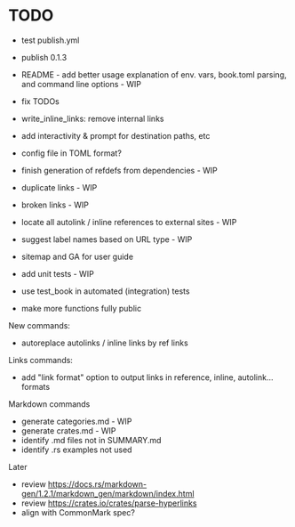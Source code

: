 # TODO

- test publish.yml
- publish 0.1.3

- README - add better usage explanation of env. vars, book.toml parsing, and command line options - WIP

- fix TODOs
- write_inline_links: remove internal links

- add interactivity & prompt for destination paths, etc
- config file in TOML format?

- finish generation of refdefs from dependencies - WIP
- duplicate links - WIP
- broken links - WIP
- locate all autolink / inline references to external sites - WIP
- suggest label names based on URL type - WIP

- sitemap and GA for user guide

- add unit tests - WIP
- use test_book in automated (integration) tests

- make more functions fully public

New commands:

- autoreplace autolinks / inline links by ref links

Links commands:

- add "link format" option to output links in reference, inline, autolink... formats

Markdown commands

- generate categories.md - WIP
- generate crates.md - WIP
- identify .md files not in SUMMARY.md
- identify .rs examples not used

Later

- review <https://docs.rs/markdown-gen/1.2.1/markdown_gen/markdown/index.html>
- review <https://crates.io/crates/parse-hyperlinks>
- align with CommonMark spec?
